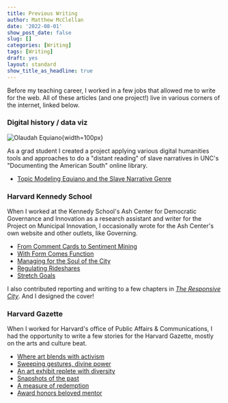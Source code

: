 ```yaml
---
title: Previous Writing
author: Matthew McClellan
date: '2022-08-01'
show_post_date: false
slug: []
categories: [Writing]
tags: [Writing]
draft: yes
layout: standard
show_title_as_headline: true
---
```


Before my teaching career, I worked in a few jobs that allowed me to write for the web. All of these articles (and one project!) live in various corners of the internet, linked below.

### Digital history / data viz

![Olaudah Equiano](/img/equiano.jpg){width=100px}

As a grad student I created a project applying various digital humanities tools and approaches to do a "distant reading" of slave narratives in UNC's "Documenting the American South" online library.
- [Topic Modeling Equiano and the Slave Narrative Genre](https://hist1993-15.omeka.fas.harvard.edu/exhibits/show/modeling-equiano/project-overview)

### Harvard Kennedy School
When I worked at the Kennedy School's Ash Center for Democratic Governance and Innovation as a research assistant and writer for the Project on Municipal Innovation, I occasionally wrote for the Ash Center's own website and other outlets, like Governing.

- [From Comment Cards to Sentiment Mining](https://datasmart.ash.harvard.edu/news/article/from-comment-cards-to-sentiment-mining-301)
- [With Form Comes Function](https://datasmart.ash.harvard.edu/news/article/data-standards-314)
- [Managing for the Soul of the City](https://datasmart.ash.harvard.edu/news/article/keynote-415)
- [Regulating Rideshares](https://datasmart.ash.harvard.edu/news/article/regulating-rideshares-429)
- [Stretch Goals](https://datasmart.ash.harvard.edu/news/article/louisville-performance-improvement-463)

I also contributed reporting and writing to a few chapters in [*The Responsive City*](https://www.wiley.com/en-us/The+Responsive+City%3A+Engaging+Communities+Through+Data+Smart+Governance-p-9781118910900). And I designed the cover! 


### Harvard Gazette
When I worked for Harvard's office of Public Affairs & Communications, I had the opportunity to write a few stories for the Harvard Gazette, mostly on the arts and culture beat.
- [Where art blends with activism](https://news.harvard.edu/gazette/story/2012/04/where-art-blends-with-activism/)
- [Sweeping gestures, divine power](https://news.harvard.edu/gazette/story/2012/08/sweeping-gestures-divine-power/)
- [An art exhibit replete with diversity](https://news.harvard.edu/gazette/story/2012/05/an-art-exhibit-replete-with-diversity/)
- [Snapshots of the past](https://news.harvard.edu/gazette/story/2012/01/snapshots-of-the-past/)
- [A measure of redemption](https://news.harvard.edu/gazette/story/2012/03/a-measure-of-redemption/)
- [Award honors beloved mentor](https://news.harvard.edu/gazette/story/2012/05/award-honors-beloved-mentor/)



